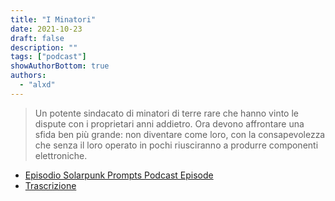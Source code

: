 ```yaml
---
title: "I Minatori"
date: 2021-10-23
draft: false
description: ""
tags: ["podcast"]
showAuthorBottom: true
authors:
  - "alxd"
---
```


> Un potente sindacato di minatori di terre rare che hanno vinto le dispute con i proprietari anni addietro. Ora devono affrontare una sfida ben più grande: non diventare come loro, con la consapevolezza che senza il loro operato in pochi riusciranno a produrre componenti elettroniche.

- [Episodio Solarpunk Prompts Podcast Episode](https://podcast.tomasino.org/@SolarpunkPrompts/episodes/the-miners)
- [Trascrizione](https://wiki.tomasino.org/writing/Solarpunk-Prompts---The-Miners)
